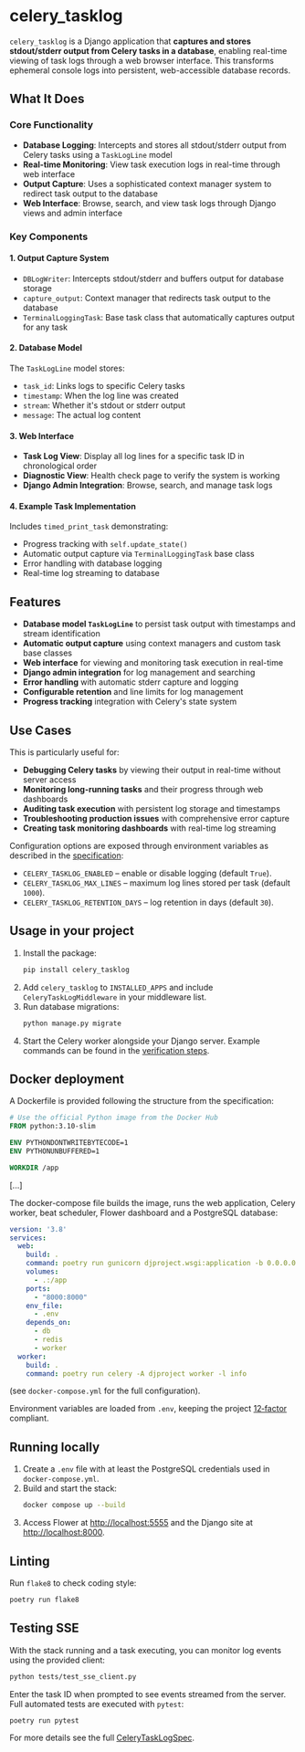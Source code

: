# celery_tasklog

`celery_tasklog` is a Django application that **captures and stores stdout/stderr output from Celery tasks in a database**, enabling real-time viewing of task logs through a web browser interface. This transforms ephemeral console logs into persistent, web-accessible database records.

## What It Does

### Core Functionality
- **Database Logging**: Intercepts and stores all stdout/stderr output from Celery tasks using a `TaskLogLine` model
- **Real-time Monitoring**: View task execution logs in real-time through web interface
- **Output Capture**: Uses a sophisticated context manager system to redirect task output to the database
- **Web Interface**: Browse, search, and view task logs through Django views and admin interface

### Key Components

#### 1. **Output Capture System**
- `DBLogWriter`: Intercepts stdout/stderr and buffers output for database storage
- `capture_output`: Context manager that redirects task output to the database
- `TerminalLoggingTask`: Base task class that automatically captures output for any task

#### 2. **Database Model**
The `TaskLogLine` model stores:
- `task_id`: Links logs to specific Celery tasks
- `timestamp`: When the log line was created
- `stream`: Whether it's stdout or stderr output  
- `message`: The actual log content

#### 3. **Web Interface**
- **Task Log View**: Display all log lines for a specific task ID in chronological order
- **Diagnostic View**: Health check page to verify the system is working
- **Django Admin Integration**: Browse, search, and manage task logs

#### 4. **Example Task Implementation**
Includes `timed_print_task` demonstrating:
- Progress tracking with `self.update_state()`
- Automatic output capture via `TerminalLoggingTask` base class
- Error handling with database logging
- Real-time log streaming to database

## Features

* **Database model `TaskLogLine`** to persist task output with timestamps and stream identification
* **Automatic output capture** using context managers and custom task base classes  
* **Web interface** for viewing and monitoring task execution in real-time
* **Django admin integration** for log management and searching
* **Error handling** with automatic stderr capture and logging
* **Configurable retention** and line limits for log management
* **Progress tracking** integration with Celery's state system

## Use Cases

This is particularly useful for:
- **Debugging Celery tasks** by viewing their output in real-time without server access
- **Monitoring long-running tasks** and their progress through web dashboards
- **Auditing task execution** with persistent log storage and timestamps
- **Troubleshooting production issues** with comprehensive error capture
- **Creating task monitoring dashboards** with real-time log streaming

Configuration options are exposed through environment variables as described in the [specification](docs/CeleryTaskLogSpec.md):

- `CELERY_TASKLOG_ENABLED` – enable or disable logging (default `True`).
- `CELERY_TASKLOG_MAX_LINES` – maximum log lines stored per task (default `1000`).
- `CELERY_TASKLOG_RETENTION_DAYS` – log retention in days (default `30`).

## Usage in your project

1. Install the package:
   ```bash
   pip install celery_tasklog
   ```
2. Add `celery_tasklog` to `INSTALLED_APPS` and include `CeleryTaskLogMiddleware` in your middleware list.
3. Run database migrations:
   ```bash
   python manage.py migrate
   ```
4. Start the Celery worker alongside your Django server. Example commands can be found in the [verification steps](docs/CeleryTaskLogSpec.md).

## Docker deployment

A Dockerfile is provided following the structure from the specification:

```Dockerfile
# Use the official Python image from the Docker Hub
FROM python:3.10-slim

ENV PYTHONDONTWRITEBYTECODE=1
ENV PYTHONUNBUFFERED=1

WORKDIR /app
```
[...]

The docker-compose file builds the image, runs the web application, Celery worker, beat scheduler, Flower dashboard and a PostgreSQL database:

```yaml
version: '3.8'
services:
  web:
    build: .
    command: poetry run gunicorn djproject.wsgi:application -b 0.0.0.0:8000
    volumes:
      - .:/app
    ports:
      - "8000:8000"
    env_file:
      - .env
    depends_on:
      - db
      - redis
      - worker
  worker:
    build: .
    command: poetry run celery -A djproject worker -l info
```
(see `docker-compose.yml` for the full configuration).

Environment variables are loaded from `.env`, keeping the project [12‑factor](https://12factor.net/) compliant.

## Running locally

1. Create a `.env` file with at least the PostgreSQL credentials used in `docker-compose.yml`.
2. Build and start the stack:
   ```bash
   docker compose up --build
   ```
3. Access Flower at [http://localhost:5555](http://localhost:5555) and the Django site at [http://localhost:8000](http://localhost:8000).

## Linting

Run `flake8` to check coding style:

```bash
poetry run flake8
```

## Testing SSE

With the stack running and a task executing, you can monitor log events using the provided client:

```bash
python tests/test_sse_client.py
```

Enter the task ID when prompted to see events streamed from the server. Full automated tests are executed with `pytest`:

```bash
poetry run pytest
```

For more details see the full [CeleryTaskLogSpec](docs/CeleryTaskLogSpec.md).
